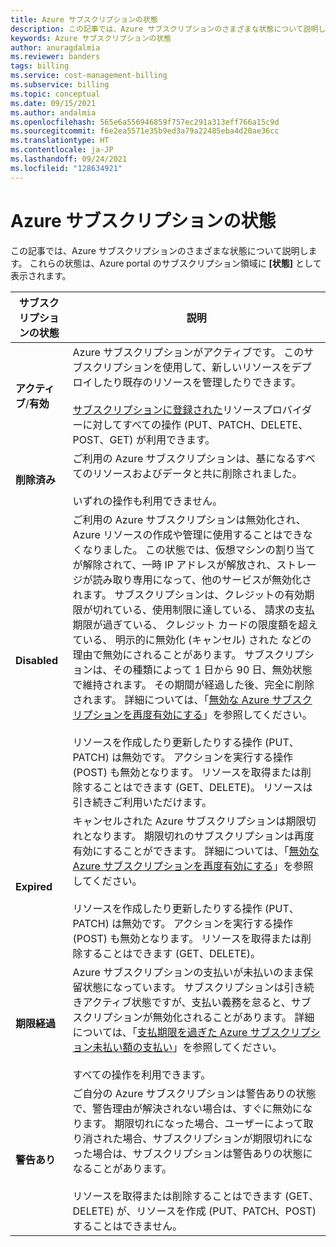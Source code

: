 ```yaml
---
title: Azure サブスクリプションの状態
description: この記事では、Azure サブスクリプションのさまざまな状態について説明します。
keywords: Azure サブスクリプションの状態
author: anuragdalmia
ms.reviewer: banders
tags: billing
ms.service: cost-management-billing
ms.subservice: billing
ms.topic: conceptual
ms.date: 09/15/2021
ms.author: andalmia
ms.openlocfilehash: 565e6a556946859f757ec291a313eff766a15c9d
ms.sourcegitcommit: f6e2ea5571e35b9ed3a79a22485eba4d20ae36cc
ms.translationtype: HT
ms.contentlocale: ja-JP
ms.lasthandoff: 09/24/2021
ms.locfileid: "128634921"
---
```

# <a name="azure-subscription-states"></a>Azure サブスクリプションの状態

この記事では、Azure サブスクリプションのさまざまな状態について説明します。 これらの状態は、Azure portal のサブスクリプション領域に **[状態]** として表示されます。

| サブスクリプションの状態 | 説明 |
|-------------| ----------------|
| **アクティブ**/**有効** | Azure サブスクリプションがアクティブです。 このサブスクリプションを使用して、新しいリソースをデプロイしたり既存のリソースを管理したりできます。<br><br>[サブスクリプションに登録された](../../azure-resource-manager/management/resource-providers-and-types.md#azure-portal)リソースプロバイダーに対してすべての操作 (PUT、PATCH、DELETE、POST、GET) が利用できます。 |
| **削除済み** | ご利用の Azure サブスクリプションは、基になるすべてのリソースおよびデータと共に削除されました。<br><br>いずれの操作も利用できません。 |
| **Disabled** | ご利用の Azure サブスクリプションは無効化され、Azure リソースの作成や管理に使用することはできなくなりました。 この状態では、仮想マシンの割り当てが解除されて、一時 IP アドレスが解放され、ストレージが読み取り専用になって、他のサービスが無効化されます。 サブスクリプションは、クレジットの有効期限が切れている、使用制限に達している、 請求の支払期限が過ぎている、 クレジット カードの限度額を超えている、 明示的に無効化 (キャンセル) された などの理由で無効にされることがあります。 サブスクリプションは、その種類によって 1 日から 90 日、無効状態で維持されます。 その期間が経過した後、完全に削除されます。 詳細については、「[無効な Azure サブスクリプションを再度有効にする](subscription-disabled.md)」を参照してください。<br><br>リソースを作成したり更新したりする操作 (PUT、PATCH) は無効です。 アクションを実行する操作 (POST) も無効となります。 リソースを取得または削除することはできます (GET、DELETE)。 リソースは引き続きご利用いただけます。 |
| **Expired** | キャンセルされた Azure サブスクリプションは期限切れとなります。 期限切れのサブスクリプションは再度有効にすることができます。 詳細については、「[無効な Azure サブスクリプションを再度有効にする](subscription-disabled.md)」を参照してください。<br><br>リソースを作成したり更新したりする操作 (PUT、PATCH) は無効です。 アクションを実行する操作 (POST) も無効となります。 リソースを取得または削除することはできます (GET、DELETE)。|
| **期限経過** | Azure サブスクリプションの支払いが未払いのまま保留状態になっています。 サブスクリプションは引き続きアクティブ状態ですが、支払い義務を怠ると、サブスクリプションが無効化されることがあります。 詳細については、「[支払期限を過ぎた Azure サブスクリプション未払い額の支払い](resolve-past-due-balance.md)」を参照してください。<br><br>すべての操作を利用できます。 |
| **警告あり** | ご自分の Azure サブスクリプションは警告ありの状態で、警告理由が解決されない場合は、すぐに無効になります。 期限切れになった場合、ユーザーによって取り消された場合、サブスクリプションが期限切れになった場合は、サブスクリプションは警告ありの状態になることがあります。<br><br>リソースを取得または削除することはできます (GET、DELETE) が、リソースを作成 (PUT、PATCH、POST) することはできません。 |
